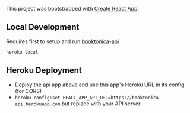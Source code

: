 This project was bootstrapped with [Create React App](https://github.com/facebook/create-react-app).

## Local Development

Requires first to setup and run [booktonica-api](https://github.com/Techtonica/booktonica-api)

`heroku local`

## Heroku Deployment

- Deploy the api app above and use this app's Heroku URL in its config (for CORS)
- `heroku config:set REACT_APP_API_URL=https://booktonica-api.herokuapp.com` but replace with your API server


